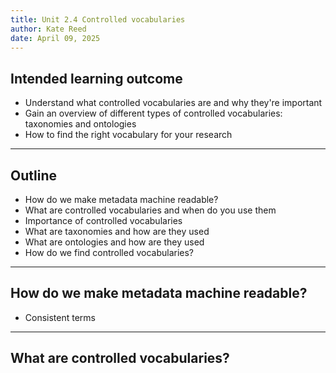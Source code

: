 ```yaml
---
title: Unit 2.4 Controlled vocabularies
author: Kate Reed
date: April 09, 2025
---
```


## Intended learning outcome

- Understand what controlled vocabularies are and why they're important
- Gain an overview of different types of controlled vocabularies: taxonomies and ontologies
- How to find the right vocabulary for your research
  
---

## Outline

- How do we make metadata machine readable?
- What are controlled vocabularies and when do you use them
- Importance of controlled vocabularies
- What are taxonomies and how are they used
- What are ontologies and how are they used
- How do we find controlled vocabularies?

---

## How do we make metadata machine readable?

- Consistent terms

 ---

## What are controlled vocabularies?

